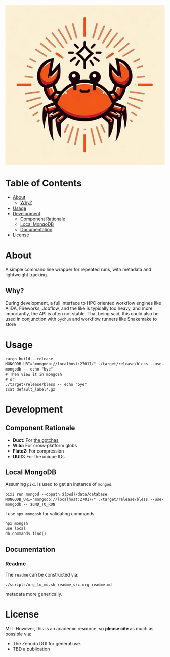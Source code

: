 ![img](branding/logo/bless_logo.png)


# Table of Contents

-   [About](#orgf98f51a)
    -   [Why?](#org1cbb517)
-   [Usage](#org2cbc8ca)
-   [Development](#orgbd356c3)
    -   [Component Rationale](#org9a41732)
    -   [Local MongoDB](#orgef90813)
    -   [Documentation](#orgc71b0e2)
-   [License](#orgc7a316b)


<a id="orgf98f51a"></a>

# About

A simple command line wrapper for repeated runs, with metadata and lightweight
tracking.


<a id="org1cbb517"></a>

## Why?

During development, a full interface to HPC oriented workflow engines like
AiiDA, Fireworks, Jobflow, and the like is typically too heavy, and more
importantly, the API is often not stable. That being said, this could also be
used in conjunction with `pychum` and workflow runners like Snakemake to store


<a id="org2cbc8ca"></a>

# Usage

    cargo build --release
    MONGODB_URI="mongodb://localhost:27017/" ./target/release/bless --use-mongodb -- echo "bye"
    # Then view it in mongosh
    # or
    ./target/release/bless -- echo "bye"
    zcat default_label*.gz


<a id="orgbd356c3"></a>

# Development


<a id="org9a41732"></a>

## Component Rationale

-   **Duct:** For [the gotchas](https://github.com/oconnor663/duct.py/blob/master/gotchas.md)
-   **Wild:** For cross-platform globs
-   **Flate2:** For compression
-   **UUID:** For the unique IDs


<a id="orgef90813"></a>

## Local MongoDB

Assuming `pixi` is used to get an instance of `mongod`.

    pixi run mongod --dbpath $(pwd)/data/database
    MONGODB_URI="mongodb://localhost:27017/" ./target/release/bless --use-mongodb -- $CMD_TO_RUN

I use `npx mongosh` for validating commands.

    npx mongsh
    use local
    db.commands.find()


<a id="orgc71b0e2"></a>

## Documentation


### Readme

The `readme` can be constructed via:

    ./scripts/org_to_md.sh readme_src.org readme.md

metadata more generically.


<a id="orgc7a316b"></a>

# License

MIT. However, this is an academic resource, so **please cite** as much as possible
via:

-   The Zenodo DOI for general use.
-   TBD a publication

